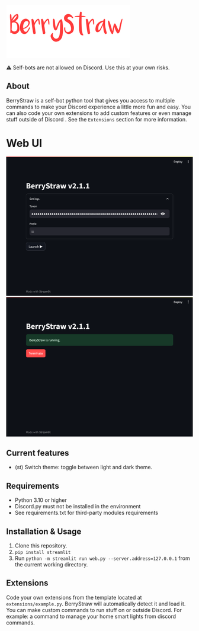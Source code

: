 ![BerryStraw](/res/logo2.png)

⚠️ Self-bots are not allowed on Discord. Use this at your own risks.
## About
BerryStraw is a self-bot python tool that gives you access to multiple commands to make your Discord experience a little more fun and easy. 
You can also code your own extensions to add custom features or even manage stuff outside of Discord . See the `Extensions` section for more information.

# Web UI
![WEB interface settings](/res/web_settings.png)
![WEB interface running](/res/web_running.png)

## Current features
- (st) Switch theme: toggle between light and dark theme.

## Requirements
- Python 3.10 or higher
- Discord.py must not be installed in the environment
- See requirements.txt for third-party modules requirements

## Installation & Usage
1. Clone this repository.
2. `pip install streamlit`
3. Run `python -m streamlit run web.py --server.address=127.0.0.1` from the current working directory.

## Extensions
Code your own extensions from the template located at `extensions/example.py`. BerryStraw will automatically detect it and load it. You can make custom commands to run stuff on or outside Discord.
For example: a command to manage your home smart lights from discord commands.
